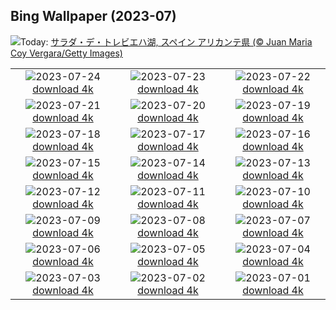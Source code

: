 ## Bing Wallpaper (2023-07)
![](https://www.bing.com/th?id=OHR.LasLagunas_JA-JP0416165627_UHD.jpg&w=1000)Today: [サラダ・デ・トレビエハ湖, スペイン アリカンテ県 (© Juan Maria Coy Vergara/Getty Images)](https://www.bing.com/th?id=OHR.LasLagunas_JA-JP0416165627_UHD.jpg)

|      |      |      |
| :----: | :----: | :----: |
|![](https://www.bing.com/th?id=OHR.ZebraCousins_JA-JP0170219934_UHD.jpg&pid=hp&w=384&h=216&rs=1&c=4)2023-07-24 [download 4k](https://www.bing.com/th?id=OHR.ZebraCousins_JA-JP0170219934_UHD.jpg)|![](https://www.bing.com/th?id=OHR.TeaEstate_JA-JP9818718902_UHD.jpg&pid=hp&w=384&h=216&rs=1&c=4)2023-07-23 [download 4k](https://www.bing.com/th?id=OHR.TeaEstate_JA-JP9818718902_UHD.jpg)|![](https://www.bing.com/th?id=OHR.CavanCastle_JA-JP9264302240_UHD.jpg&pid=hp&w=384&h=216&rs=1&c=4)2023-07-22 [download 4k](https://www.bing.com/th?id=OHR.CavanCastle_JA-JP9264302240_UHD.jpg)|
|![](https://www.bing.com/th?id=OHR.BridgeNorway_JA-JP8975329344_UHD.jpg&pid=hp&w=384&h=216&rs=1&c=4)2023-07-21 [download 4k](https://www.bing.com/th?id=OHR.BridgeNorway_JA-JP8975329344_UHD.jpg)|![](https://www.bing.com/th?id=OHR.MoonDayArtemis_JA-JP8694388509_UHD.jpg&pid=hp&w=384&h=216&rs=1&c=4)2023-07-20 [download 4k](https://www.bing.com/th?id=OHR.MoonDayArtemis_JA-JP8694388509_UHD.jpg)|![](https://www.bing.com/th?id=OHR.CrescentLake_JA-JP8452869606_UHD.jpg&pid=hp&w=384&h=216&rs=1&c=4)2023-07-19 [download 4k](https://www.bing.com/th?id=OHR.CrescentLake_JA-JP8452869606_UHD.jpg)|
|![](https://www.bing.com/th?id=OHR.BucerosBicornis_JA-JP4956922577_UHD.jpg&pid=hp&w=384&h=216&rs=1&c=4)2023-07-18 [download 4k](https://www.bing.com/th?id=OHR.BucerosBicornis_JA-JP4956922577_UHD.jpg)|![](https://www.bing.com/th?id=OHR.MarineDay2023_JA-JP7484364460_UHD.jpg&pid=hp&w=384&h=216&rs=1&c=4)2023-07-17 [download 4k](https://www.bing.com/th?id=OHR.MarineDay2023_JA-JP7484364460_UHD.jpg)|![](https://www.bing.com/th?id=OHR.BearHoleBrook_JA-JP7059331759_UHD.jpg&pid=hp&w=384&h=216&rs=1&c=4)2023-07-16 [download 4k](https://www.bing.com/th?id=OHR.BearHoleBrook_JA-JP7059331759_UHD.jpg)|
|![](https://www.bing.com/th?id=OHR.CastelmazzanoSunrise_JA-JP6748977928_UHD.jpg&pid=hp&w=384&h=216&rs=1&c=4)2023-07-15 [download 4k](https://www.bing.com/th?id=OHR.CastelmazzanoSunrise_JA-JP6748977928_UHD.jpg)|![](https://www.bing.com/th?id=OHR.BlacktipSharks_JA-JP6352446925_UHD.jpg&pid=hp&w=384&h=216&rs=1&c=4)2023-07-14 [download 4k](https://www.bing.com/th?id=OHR.BlacktipSharks_JA-JP6352446925_UHD.jpg)|![](https://www.bing.com/th?id=OHR.ZhangyeGeopark_JA-JP7668560160_UHD.jpg&pid=hp&w=384&h=216&rs=1&c=4)2023-07-13 [download 4k](https://www.bing.com/th?id=OHR.ZhangyeGeopark_JA-JP7668560160_UHD.jpg)|
|![](https://www.bing.com/th?id=OHR.NakupendaBeach_JA-JP7735681361_UHD.jpg&pid=hp&w=384&h=216&rs=1&c=4)2023-07-12 [download 4k](https://www.bing.com/th?id=OHR.NakupendaBeach_JA-JP7735681361_UHD.jpg)|![](https://www.bing.com/th?id=OHR.WorldPopDay_JA-JP7874033348_UHD.jpg&pid=hp&w=384&h=216&rs=1&c=4)2023-07-11 [download 4k](https://www.bing.com/th?id=OHR.WorldPopDay_JA-JP7874033348_UHD.jpg)|![](https://www.bing.com/th?id=OHR.HozukiIchi2023_JA-JP7923753370_UHD.jpg&pid=hp&w=384&h=216&rs=1&c=4)2023-07-10 [download 4k](https://www.bing.com/th?id=OHR.HozukiIchi2023_JA-JP7923753370_UHD.jpg)|
|![](https://www.bing.com/th?id=OHR.MoselleRiver_JA-JP8238195792_UHD.jpg&pid=hp&w=384&h=216&rs=1&c=4)2023-07-09 [download 4k](https://www.bing.com/th?id=OHR.MoselleRiver_JA-JP8238195792_UHD.jpg)|![](https://www.bing.com/th?id=OHR.CooperChapel_JA-JP8299410421_UHD.jpg&pid=hp&w=384&h=216&rs=1&c=4)2023-07-08 [download 4k](https://www.bing.com/th?id=OHR.CooperChapel_JA-JP8299410421_UHD.jpg)|![](https://www.bing.com/th?id=OHR.Tanabata2023_JA-JP8370002660_UHD.jpg&pid=hp&w=384&h=216&rs=1&c=4)2023-07-07 [download 4k](https://www.bing.com/th?id=OHR.Tanabata2023_JA-JP8370002660_UHD.jpg)|
|![](https://www.bing.com/th?id=OHR.KissingPenguins_JA-JP2236836465_UHD.jpg&pid=hp&w=384&h=216&rs=1&c=4)2023-07-06 [download 4k](https://www.bing.com/th?id=OHR.KissingPenguins_JA-JP2236836465_UHD.jpg)|![](https://www.bing.com/th?id=OHR.CorfuBeach_JA-JP8524757338_UHD.jpg&pid=hp&w=384&h=216&rs=1&c=4)2023-07-05 [download 4k](https://www.bing.com/th?id=OHR.CorfuBeach_JA-JP8524757338_UHD.jpg)|![](https://www.bing.com/th?id=OHR.SomersetLavender_JA-JP1412605129_UHD.jpg&pid=hp&w=384&h=216&rs=1&c=4)2023-07-04 [download 4k](https://www.bing.com/th?id=OHR.SomersetLavender_JA-JP1412605129_UHD.jpg)|
|![](https://www.bing.com/th?id=OHR.Atoll_JA-JP8732763114_UHD.jpg&pid=hp&w=384&h=216&rs=1&c=4)2023-07-03 [download 4k](https://www.bing.com/th?id=OHR.Atoll_JA-JP8732763114_UHD.jpg)|![](https://www.bing.com/th?id=OHR.HalfwayBoats_JA-JP0449681577_UHD.jpg&pid=hp&w=384&h=216&rs=1&c=4)2023-07-02 [download 4k](https://www.bing.com/th?id=OHR.HalfwayBoats_JA-JP0449681577_UHD.jpg)|![](https://www.bing.com/th?id=OHR.PelotonPont_JA-JP8854375139_UHD.jpg&pid=hp&w=384&h=216&rs=1&c=4)2023-07-01 [download 4k](https://www.bing.com/th?id=OHR.PelotonPont_JA-JP8854375139_UHD.jpg)|
